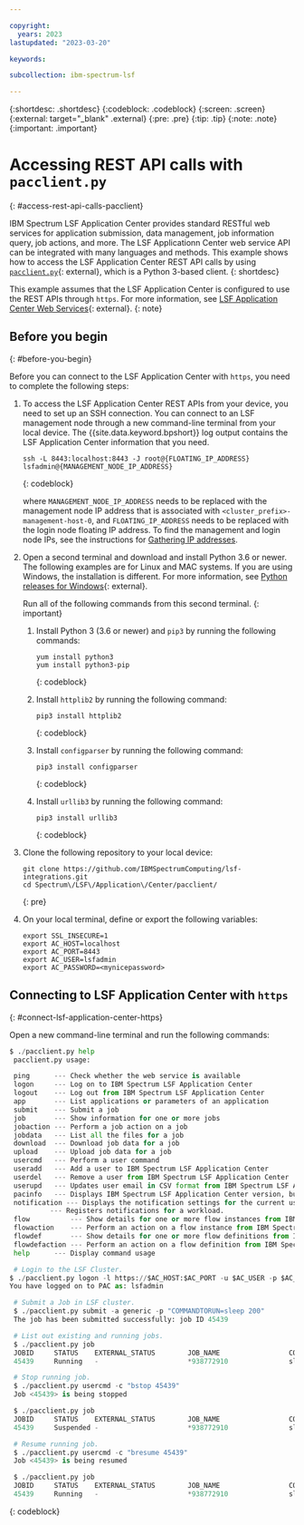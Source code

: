 ```yaml
---

copyright:
  years: 2023
lastupdated: "2023-03-20"

keywords: 

subcollection: ibm-spectrum-lsf

---
```


{:shortdesc: .shortdesc}
{:codeblock: .codeblock}
{:screen: .screen}
{:external: target="_blank" .external}
{:pre: .pre}
{:tip: .tip}
{:note: .note}
{:important: .important}

# Accessing REST API calls with `pacclient.py`
{: #access-rest-api-calls-pacclient}

IBM Spectrum LSF Application Center provides standard RESTful web services for application submission, data management, job information query, job actions, and more. The LSF Applicationn Center web service API can be integrated with many languages and methods. This example shows how to access the LSF Application Center REST API calls by using [`pacclient.py`](https://www.ibm.com/docs/en/slac/10.2.0?topic=services-pacclientpy){: external}, which is a Python 3-based client. 
{: shortdesc}

This example assumes that the LSF Application Center is configured to use the REST APIs through `https`. For more information, see [LSF Application Center Web Services](https://www.ibm.com/docs/en/slac/10.2.0?topic=lsf-application-center-web-services){: external}.
{: note}

## Before you begin
{: #before-you-begin}

Before you can connect to the LSF Application Center with `https`, you need to complete the following steps:

1. To access the LSF Application Center REST APIs from your device, you need to set up an SSH connection. You can connect to an LSF management node through a new command-line terminal from your local device. The {{site.data.keyword.bpshort}} log output contains the LSF Application Center information that you need.

    ```
    ssh -L 8443:localhost:8443 -J root@{FLOATING_IP_ADDRESS} lsfadmin@{MANAGEMENT_NODE_IP_ADDRESS}
    ```
    {: codeblock}

    where `MANAGEMENT_NODE_IP_ADDRESS` needs to be replaced with the management node IP address that is associated with `<cluster_prefix>-management-host-0`, and `FLOATING_IP_ADDRESS` needs to be replaced with the login node floating IP address. To find the management and login node IPs, see the instructions for [Gathering IP addresses](/docs/ibm-spectrum-lsf?topic=ibm-spectrum-lsf-accessing-lsf-gui#gathering-ip-addresses).

2. Open a second terminal and download and install Python 3.6 or newer. The following examples are for Linux and MAC systems. If you are using Windows, the installation is different. For more information, see [Python releases for Windows](https://www.python.org/downloads/windows/){: external}.

    Run all of the following commands from this second terminal.
    {: important}

    1. Install Python 3 (3.6 or newer) and `pip3` by running the following commands:

        ```
        yum install python3
        yum install python3-pip
        ```
        {: codeblock}

    2. Install `httplib2` by running the following command:

        ```
        pip3 install httplib2
        ```
        {: codeblock}

    3. Install `configparser` by running the following command:

        ```
        pip3 install configparser
        ```
        {: codeblock}

    4. Install `urllib3` by running the following command:

        ```
        pip3 install urllib3
        ```
        {: codeblock}

3. Clone the following repository to your local device:

    ```
    git clone https://github.com/IBMSpectrumComputing/lsf-integrations.git
    cd Spectrum\/LSF\/Application\/Center/pacclient/
    ```
    {: pre}

4. On your local terminal, define or export the following variables:

    ```
    export SSL_INSECURE=1
    export AC_HOST=localhost
    export AC_PORT=8443
    export AC_USER=lsfadmin
    export AC_PASSWORD=<mynicepassword>
    ```

## Connecting to LSF Application Center with `https`
{: #connect-lsf-application-center-https}

Open a new command-line terminal and run the following commands:

```python
$ ./pacclient.py help
 pacclient.py usage:

 ping      --- Check whether the web service is available
 logon     --- Log on to IBM Spectrum LSF Application Center
 logout    --- Log out from IBM Spectrum LSF Application Center
 app       --- List applications or parameters of an application
 submit    --- Submit a job
 job       --- Show information for one or more jobs
 jobaction --- Perform a job action on a job
 jobdata   --- List all the files for a job
 download  --- Download job data for a job
 upload    --- Upload job data for a job
 usercmd   --- Perform a user command
 useradd   --- Add a user to IBM Spectrum LSF Application Center
 userdel   --- Remove a user from IBM Spectrum LSF Application Center
 userupd   --- Updates user email in CSV format from IBM Spectrum LSF Application Center.
 pacinfo   --- Displays IBM Spectrum LSF Application Center version, build number and build date
 notification --- Displays the notification settings for the current user.
          --- Registers notifications for a workload.
 flow          --- Show details for one or more flow instances from IBM Spectrum LSF Process Manager.
 flowaction    --- Perform an action on a flow instance from IBM Spectrum LSF Process Manager.
 flowdef       --- Show details for one or more flow definitions from IBM Spectrum LSF Process Manager.
 flowdefaction --- Perform an action on a flow definition from IBM Spectrum LSF Process Manager.
 help      --- Display command usage

 # Login to the LSF Cluster. 
$ ./pacclient.py logon -l https://$AC_HOST:$AC_PORT -u $AC_USER -p $AC_PASSWORD
You have logged on to PAC as: lsfadmin

 # Submit a Job in LSF cluster.
 $ ./pacclient.py submit -a generic -p "COMMANDTORUN=sleep 200"
 The job has been submitted successfully: job ID 45439

 # List out existing and running jobs.
 $ ./pacclient.py job
 JOBID     STATUS    EXTERNAL_STATUS        JOB_NAME                 COMMAND
 45439     Running   -                      *938772910               sleep 200

 # Stop running job.
 $ ./pacclient.py usercmd -c "bstop 45439"
 Job <45439> is being stopped

 $ ./pacclient.py job
 JOBID     STATUS    EXTERNAL_STATUS        JOB_NAME                 COMMAND
 45439     Suspended -                      *938772910               sleep 200

 # Resume running job.
 $ ./pacclient.py usercmd -c "bresume 45439"
 Job <45439> is being resumed

 $ ./pacclient.py job
 JOBID     STATUS    EXTERNAL_STATUS        JOB_NAME                 COMMAND
 45439     Running   -                      *938772910               sleep 200
```
{: codeblock}


